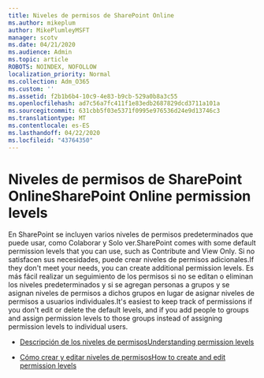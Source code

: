```yaml
---
title: Niveles de permisos de SharePoint Online
ms.author: mikeplum
author: MikePlumleyMSFT
manager: scotv
ms.date: 04/21/2020
ms.audience: Admin
ms.topic: article
ROBOTS: NOINDEX, NOFOLLOW
localization_priority: Normal
ms.collection: Adm_O365
ms.custom: ''
ms.assetid: f2b1b6b4-10c9-4e83-b9cb-529a0b8a3c55
ms.openlocfilehash: ad7c56a7fc411f1e83edb2687829dcd3711a101a
ms.sourcegitcommit: 631cbb5f03e5371f0995e976536d24e9d13746c3
ms.translationtype: MT
ms.contentlocale: es-ES
ms.lasthandoff: 04/22/2020
ms.locfileid: "43764350"
---
```

# <a name="sharepoint-online-permission-levels"></a><span data-ttu-id="91645-102">Niveles de permisos de SharePoint Online</span><span class="sxs-lookup"><span data-stu-id="91645-102">SharePoint Online permission levels</span></span>

<span data-ttu-id="91645-103">En SharePoint se incluyen varios niveles de permisos predeterminados que puede usar, como Colaborar y Solo ver.</span><span class="sxs-lookup"><span data-stu-id="91645-103">SharePoint comes with some default permission levels that you can use, such as Contribute and View Only.</span></span> <span data-ttu-id="91645-104">Si no satisfacen sus necesidades, puede crear niveles de permisos adicionales.</span><span class="sxs-lookup"><span data-stu-id="91645-104">If they don't meet your needs, you can create additional permission levels.</span></span> <span data-ttu-id="91645-105">Es más fácil realizar un seguimiento de los permisos si no se editan o eliminan los niveles predeterminados y si se agregan personas a grupos y se asignan niveles de permisos a dichos grupos en lugar de asignar niveles de permisos a usuarios individuales.</span><span class="sxs-lookup"><span data-stu-id="91645-105">It's easiest to keep track of permissions if you don't edit or delete the default levels, and if you add people to groups and assign permission levels to those groups instead of assigning permission levels to individual users.</span></span>
  
- [<span data-ttu-id="91645-106">Descripción de los niveles de permisos</span><span class="sxs-lookup"><span data-stu-id="91645-106">Understanding permission levels</span></span>](https://go.microsoft.com/fwlink/?linkid=867071)
    
- [<span data-ttu-id="91645-107">Cómo crear y editar niveles de permisos</span><span class="sxs-lookup"><span data-stu-id="91645-107">How to create and edit permission levels</span></span>](https://go.microsoft.com/fwlink/?linkid=867072)
    

